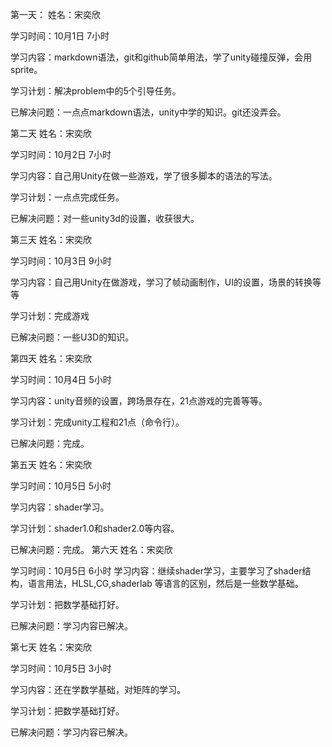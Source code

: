 第一天：
姓名：宋奕欣

学习时间：10月1日 7小时

学习内容：markdown语法，git和github简单用法，学了unity碰撞反弹，会用sprite。

学习计划：解决problem中的5个引导任务。

已解决问题：一点点markdown语法，unity中学的知识。git还没弄会。

第二天
姓名：宋奕欣

学习时间：10月2日 7小时

学习内容：自己用Unity在做一些游戏，学了很多脚本的语法的写法。

学习计划：一点点完成任务。

已解决问题：对一些unity3d的设置，收获很大。

第三天
姓名：宋奕欣

学习时间：10月3日 9小时

学习内容：自己用Unity在做游戏，学习了帧动画制作，UI的设置，场景的转换等等

学习计划：完成游戏

已解决问题：一些U3D的知识。

第四天
姓名：宋奕欣

学习时间：10月4日 5小时

学习内容：unity音频的设置，跨场景存在，21点游戏的完善等等。

学习计划：完成unity工程和21点（命令行）。

已解决问题：完成。

第五天
姓名：宋奕欣

学习时间：10月5日 5小时

学习内容：shader学习。

学习计划：shader1.0和shader2.0等内容。

已解决问题：完成。
第六天
姓名：宋奕欣

学习时间：10月5日 6小时
学习内容：继续shader学习，主要学习了shader结构，语言用法，HLSL,CG,shaderlab 等语言的区别，然后是一些数学基础。

学习计划：把数学基础打好。

已解决问题：学习内容已解决。


第七天
姓名：宋奕欣

学习时间：10月5日 3小时

学习内容：还在学数学基础，对矩阵的学习。


学习计划：把数学基础打好。

已解决问题：学习内容已解决。
